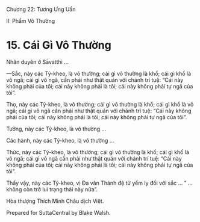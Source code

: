  

Chương 22: Tương Ưng Uẩn

II: Phẩm Vô Thường

# 15\. Cái Gì Vô Thường

Nhân duyên ở Sāvatthi …

—Sắc, này các Tỷ-kheo, là vô thường; cái gì vô thường là khổ; cái gì khổ là vô ngã; cái gì vô ngã, cần phải như thật quán với chánh trí tuệ: “Cái này không phải của tôi; cái này không phải là tôi; cái này không phải tự ngã của tôi”.

Thọ, này các Tỷ-kheo, là vô thường; cái gì vô thường là khổ; cái gì khổ là vô ngã; cái gì vô ngã cần phải như thật quán với chánh trí tuệ: “Cái này không phải của tôi; cái này không phải là tôi; cái này không phải tự ngã của tôi”.

Tưởng, này các Tỷ-kheo, là vô thường …

Các hành, này các Tỷ-kheo, là vô thường …

Thức, này các Tỷ-kheo, là vô thường; cái gì vô thường là khổ; cái gì khổ là vô ngã; cái gì vô ngã cần phải như thật quán với chánh trí tuệ: “Cái này không phải của tôi; cái này không phải là tôi; cái này không phải tự ngã của tôi”.

Thấy vậy, này các Tỷ-kheo, vị Ða văn Thánh đệ tử yếm ly đối với sắc … ” … không còn trở lui trạng thái này nữa”.

Hòa thượng Thích Minh Châu dịch Việt.

Prepared for SuttaCentral by Blake Walsh.